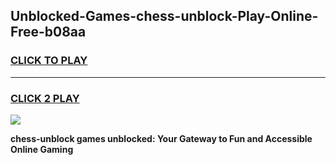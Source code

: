 
## Unblocked-Games-chess-unblock-Play-Online-Free-b08aa
<h3>
<a href="https://premium76.site?title=chess-unblock&ref=26A">CLICK TO PLAY</a></h3>
<hr>

<h3>
<a href="https://premium76.site?title=chess-unblock&ref=26A">CLICK 2 PLAY</a>
  
</h3>

<a href="https://premium76.site?title=chess-unblock&ref=26A"><img src="https://clearcache.store/games.png"></a>


**chess-unblock games unblocked: Your Gateway to Fun and Accessible Online Gaming**
